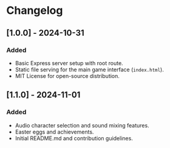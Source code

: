 # Changelog

## [1.0.0] - 2024-10-31
### Added
- Basic Express server setup with root route.
- Static file serving for the main game interface (`index.html`).
- MIT License for open-source distribution.

## [1.1.0] - 2024-11-01
### Added
- Audio character selection and sound mixing features.
- Easter eggs and achievements.
- Initial README.md and contribution guidelines.
